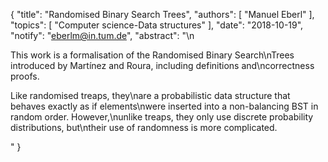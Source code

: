 {
    "title": "Randomised Binary Search Trees",
    "authors": [
        "Manuel Eberl"
    ],
    "topics": [
        "Computer science-Data structures"
    ],
    "date": "2018-10-19",
    "notify": "eberlm@in.tum.de",
    "abstract": "\n<p>This work is a formalisation of the Randomised Binary Search\nTrees introduced by Martínez and Roura, including definitions and\ncorrectness proofs.</p> <p>Like randomised treaps, they\nare a probabilistic data structure that behaves exactly as if elements\nwere inserted into a non-balancing BST in random order. However,\nunlike treaps, they only use discrete probability distributions, but\ntheir use of randomness is more complicated.</p>"
}
